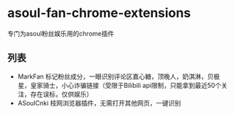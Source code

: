 # asoul-fan-chrome-extensions
专门为asoul粉丝娱乐用的chrome插件

## 列表

* MarkFan 标记粉丝成分，一眼识别评论区嘉心糖，顶晚人，奶淇淋，贝极星，皇家骑士，小心诈骗链接（受限于Bilibili api限制，只能拿到最近50个关注，存在误标，仅供娱乐）
* ASoulCnki  枝网浏览器插件，无需打开其他网页，一键识别